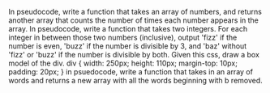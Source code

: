 In pseudocode, write a function that takes an array of numbers, and returns another array that counts the number of 
times each number appears in the array.
In pseudocode, write a function that takes two integers. For each integer in between those two numbers
 (inclusive), output 'fizz' if the number is even, 'buzz' if the number is divisible by 3, and 'baz' without 
 'fizz' or 'buzz' if the number is divisible by both.
Given this css, draw a box model of the div.
div { 
width: 250px; 
height: 110px; 
margin-top: 10px; 
padding: 20px; 
}
in psuedocode, write a function that takes in an array of words and returns a new array with all the words beginning 
with b removed.